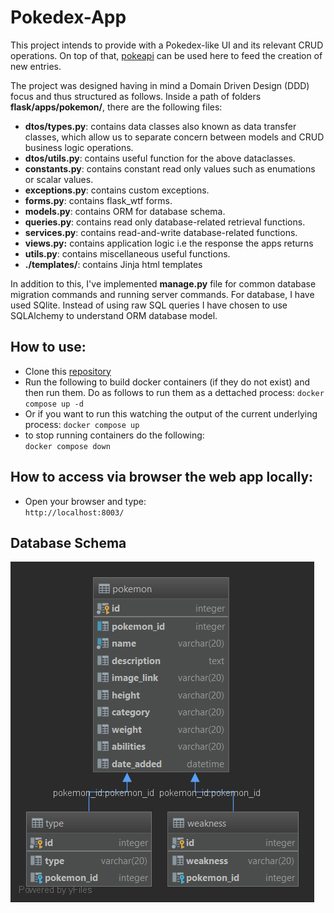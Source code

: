 # Pokedex-App 
This project intends to provide with a Pokedex-like UI and its relevant CRUD operations. On top of that, [pokeapi](https://pokeapi.co/) can be used here to feed the creation of new entries.

The project was designed having in mind a Domain Driven Design (DDD) focus and thus structured as follows.
Inside a path of folders **flask/apps/pokemon/**, there are the following files:
- **dtos/types.py**: contains data classes also known as data transfer classes, which allow us to separate concern between models and CRUD business logic operations.
- **dtos/utils.py**: contains useful function for the above dataclasses.
- **constants.py**: contains constant read only values such as enumations or scalar values.
- **exceptions.py**: contains custom exceptions.
- **forms.py**: contains flask_wtf forms.
- **models.py**: contains ORM for database schema.
- **queries.py**: contains read only database-related retrieval functions.
- **services.py**: contains read-and-write database-related functions.
- **views.py:** contains application logic i.e the response the apps returns
- **utils.py**: contains miscellaneous useful functions.
- **./templates/**: contains Jinja html templates


In addition to this, I've implemented **manage.py** file for common database migration commands and running server commands.
For database, I have used SQlite. Instead of using raw SQL queries I have chosen to use SQLAlchemy to understand ORM database model.


## How to use:    
- Clone this  [repository](https://github.com/aerosback/pokedex-app)  
- Run the following to build docker containers (if they do not exist) and then run them. Do as follows to run them as a dettached process: 
    `docker compose up -d` 
- Or if you want to run this watching the output of the current underlying process:
    `docker compose up` 
- to stop running containers do the following:   
    `docker compose down`

## How to access via browser the web app locally: 

- Open your browser and type:   
    `http://localhost:8003/`

## Database Schema
![enter image description here](https://github.com/aerosback/pokedex-app/blob/master/flask/assets/database_schema.png)

